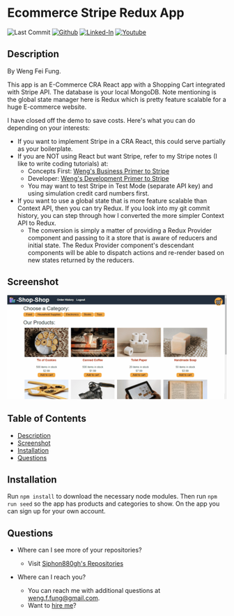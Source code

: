 Ecommerce Stripe Redux App
====
![Last Commit](https://img.shields.io/github/last-commit/Siphon880gh/ecommerce-stripe-redux/master)
<a target="_blank" href="https://github.com/Siphon880gh" rel="nofollow"><img src="https://img.shields.io/badge/GitHub--blue?style=social&logo=GitHub" alt="Github" data-canonical-src="https://img.shields.io/badge/GitHub--blue?style=social&logo=GitHub" style="max-width:8.5ch;"></a>
<a target="_blank" href="https://www.linkedin.com/in/weng-fung/" rel="nofollow"><img src="https://img.shields.io/badge/LinkedIn-blue?style=flat&logo=linkedin&labelColor=blue" alt="Linked-In" data-canonical-src="https://img.shields.io/badge/LinkedIn-blue?style=flat&amp;logo=linkedin&amp;labelColor=blue" style="max-width:10ch;"></a>
<a target="_blank" href="https://www.youtube.com/@WayneTeachesCode/" rel="nofollow"><img src="https://img.shields.io/badge/Youtube-red?style=flat&logo=youtube&labelColor=red" alt="Youtube" data-canonical-src="https://img.shields.io/badge/Youtube-red?style=flat&amp;logo=youtube&amp;labelColor=red" style="max-width:10ch;"></a>

Description
---
By Weng Fei Fung. 

This app is an E-Commerce CRA React app with a Shopping Cart integrated with Stripe API. The database is your local  MongoDB. Note mentioning is the global state manager here is Redux which is pretty feature scalable for a huge E-commerce website.

I have closed off the demo to save costs. Here's what you can do depending on your interests:
- If you want to implement Stripe in a CRA React, this could serve partially as your boilerplate.
- If you are NOT using React but want Stripe, refer to my Stripe notes (I like to write coding tutorials) at:
  - Concepts First: <a target="_blank" href='https://wengindustry.com/app/bizbrain/?open=Stripe%20-%20_PRIMER'>Weng's Business Primer to Stripe</a>
  - Developer: <a target="_blank" href='https://wengindustry.com/app/devbrain/?open=Stripe%20Developer%20-%20_PRIMER'>Weng's Development Primer to Stripe</a>
  - You may want to test Stripe in Test Mode (separate API key) and using simulation credit card numbers first.
- If you want to use a global state that is more feature scalable than Context API, then you can try Redux. If you look into my git commit history, you can step through how I converted the more simpler Context API to Redux.
  - The conversion is simply a matter of providing a Redux Provider component and passing to it a store that is aware of reducers and initial state. The Redux Provider component's descendant components will be able to dispatch actions and re-render based on new states returned by the reducers. 

Screenshot
---
![Screenshot](docs/e-commerce.gif)

Table of Contents
---
- [Description](#description)
- [Screenshot](#screenshot)
- [Installation](#installation)
- [Questions](#questions)

Installation
---
Run `npm install` to download the necessary node modules. Then run `npm run seed` so the app has products and categories to show. On the app you can sign up for your own account.

Questions
---
- Where can I see more of your repositories?
	- Visit [Siphon880gh's Repositories](https://github.com/Siphon880gh)

- Where can I reach you?
	- You can reach me with additional questions at <a target="_blank" href='mailto:weng.f.fung@gmail.com'>weng.f.fung@gmail.com</a>.
	- Want to [hire me](//wengindustry.com)?